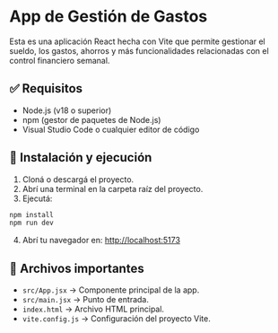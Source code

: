 # App de Gestión de Gastos

Esta es una aplicación React hecha con Vite que permite gestionar el sueldo, los gastos, ahorros y más funcionalidades relacionadas con el control financiero semanal.

## ✅ Requisitos

- Node.js (v18 o superior)
- npm (gestor de paquetes de Node.js)
- Visual Studio Code o cualquier editor de código

## 🚀 Instalación y ejecución

1. Cloná o descargá el proyecto.
2. Abrí una terminal en la carpeta raíz del proyecto.
3. Ejecutá:

```bash
npm install
npm run dev
```

4. Abrí tu navegador en: [http://localhost:5173](http://localhost:5173)

## 📁 Archivos importantes

- `src/App.jsx` → Componente principal de la app.
- `src/main.jsx` → Punto de entrada.
- `index.html` → Archivo HTML principal.
- `vite.config.js` → Configuración del proyecto Vite.

